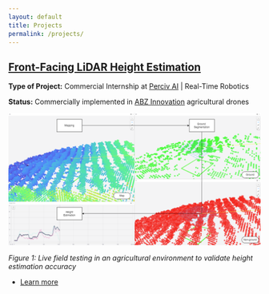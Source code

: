 ```yaml
---
layout: default
title: Projects
permalink: /projects/
---
```




## [**Front-Facing LiDAR Height Estimation**](/height_estimation.md/)

**Type of Project:** Commercial Internship at [Perciv AI](https://www.perciv.ai/) | Real-Time Robotics

**Status:** Commercially implemented in [ABZ Innovation](https://abzinnovation.com/) agricultural drones

![Height estimation algorithm in an Orchard](/assets/Process.png)

*Figure 1: Live field testing in an agricultural environment to validate height estimation accuracy*

- [Learn more](/height_estimation.md)
